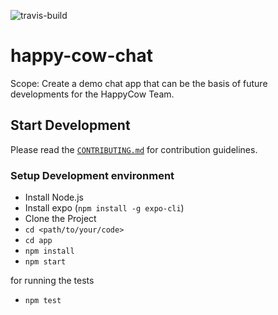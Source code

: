![travis-build](https://travis-ci.org/happy-chickpeas/happy-cow-chat.svg?branch=master)
# happy-cow-chat

Scope: Create a demo chat app that can be the basis of future developments for
the HappyCow Team.

## Start Development

Please read the [`CONTRIBUTING.md`](CONTRIBUTING.md) for contribution
guidelines.

### Setup Development environment

 -  Install Node.js
 -  Install expo (`npm install -g expo-cli`)
 -  Clone the Project
 -  `cd <path/to/your/code>`
 -  `cd app`
 -  `npm install`
 -  `npm start`

for running the tests

 -  `npm test`
